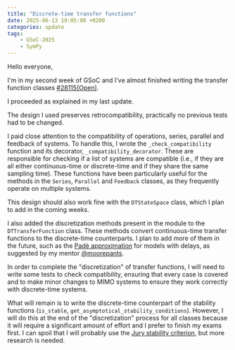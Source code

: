 ```yaml
---
title: "Discrete-time transfer functions"
date: 2025-06-13 19:05:00 +0200
categories: update
tags:
    - GSoC-2025
    - SymPy
---
```

Hello everyone,

I'm in my second week of GSoC and I've almost finished writing the transfer function classes [#28115(Open)](https://github.com/sympy/sympy/pull/28115).

I proceeded as explained in my last update.

The design I used preserves retrocompatibility, practically no previous tests had to be changed.

I paid close attention to the compatibility of operations, series, parallel and feedback of systems.
To handle this, I wrote the `_check_compatibility` function and its decorator, `_compatibility_decorator`. These are responsible for checking if a list of systems are compatible (i.e., if they are all either continuous-time or discrete-time and if they share the same sampling time).
These functions have been particularly useful for the methods in the `Series`, `Parallel` and `Feedback` classes, as they frequently operate on multiple systems.

This design should also work fine with the `DTStateSpace` class, which I plan to add in the coming weeks.

I also added the discretization methods present in the module to the `DTTransferFunction` class. These methods convert continuous-time transfer functions to the discrete-time counterparts.
I plan to add more of them in the future, such as the [Padè approximation](https://en.wikipedia.org/wiki/Pad%C3%A9_approximant) for models with delays, as suggested by my mentor [@moorepants](https://github.com/moorepants).

In order to complete the "discretization" of transfer functions, I will need to write some tests to check compatibility, ensuring that every case is covered and to make minor changes to MIMO systems to ensure they work correctly with discrete-time systems.

What will remain is to write the discrete-time counterpart of the stability functions (`is_stable`, `get_asymptotical_stability_conditions`). However, I will do this at the end of the "discretization" process for all classes because it will require a significant amount of effort and I prefer to finish my exams first. I can spoil that I will probably use the [Jury stability criterion](https://en.wikipedia.org/wiki/Jury_stability_criterion), but more research is needed.